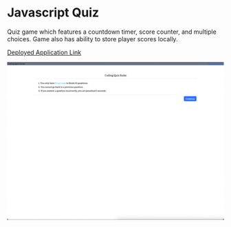 # Javascript Quiz 

Quiz game which features a countdown timer, score counter, and multiple choices. Game also has ability to store player scores locally.

[Deployed Application Link](https://parinthalangdee.github.io/04-JavascriptQuiz/)

![Module-4-Challenge Screenshot](./assets/images/Module-4-Challenge%20Screenshot.png)